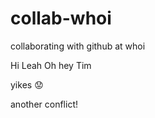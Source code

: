 # collab-whoi
collaborating with github at whoi

Hi Leah
Oh hey Tim

yikes :worried:

another conflict!

